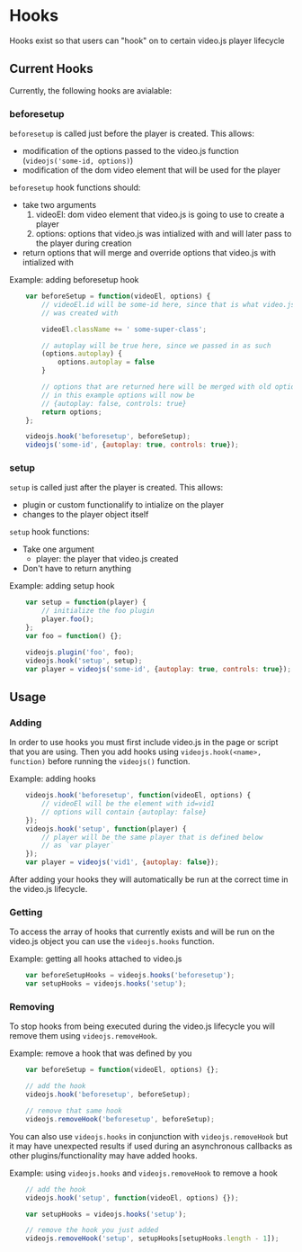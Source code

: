 # Hooks
Hooks exist so that users can "hook" on to certain video.js player lifecycle


## Current Hooks
Currently, the following hooks are avialable:

### beforesetup
`beforesetup` is called just before the player is created. This allows:
* modification of the options passed to the video.js function (`videojs('some-id, options)`)
* modification of the dom video element that will be used for the player

`beforesetup` hook functions should:
* take two arguments
    1. videoEl: dom video element that video.js is going to use to create a player
    2. options: options that video.js was intialized with and will later pass to the player during creation
* return options that will merge and override options that video.js with intialized with

Example: adding beforesetup hook
```js
    var beforeSetup = function(videoEl, options) {
        // videoEl.id will be some-id here, since that is what video.js
        // was created with

        videoEl.className += ' some-super-class';

        // autoplay will be true here, since we passed in as such
        (options.autoplay) {
            options.autoplay = false
        }

        // options that are returned here will be merged with old options
        // in this example options will now be
        // {autoplay: false, controls: true}
        return options;
    };

    videojs.hook('beforesetup', beforeSetup);
    videojs('some-id', {autoplay: true, controls: true});
```

### setup
`setup` is called just after the player is created. This allows:
* plugin or custom functionalify to intialize on the player
* changes to the player object itself

`setup` hook functions:
* Take one argument
    * player: the player that video.js created
* Don't have to return anything

Example: adding setup hook
```js
    var setup = function(player) {
        // initialize the foo plugin
        player.foo();
    };
    var foo = function() {};

    videojs.plugin('foo', foo);
    videojs.hook('setup', setup);
    var player = videojs('some-id', {autoplay: true, controls: true});
```

## Usage

### Adding
In order to use hooks you must first include video.js in the page or script that you are using. Then you add hooks using `videojs.hook(<name>, function)` before running the `videojs()` function.

Example: adding hooks
```js
    videojs.hook('beforesetup', function(videoEl, options) {
        // videoEl will be the element with id=vid1
        // options will contain {autoplay: false}
    });
    videojs.hook('setup', function(player) {
        // player will be the same player that is defined below
        // as `var player`
    });
    var player = videojs('vid1', {autoplay: false});
```

After adding your hooks they will automatically be run at the correct time in the video.js lifecycle.

### Getting
To access the array of hooks that currently exists and will be run on the video.js object you can use the `videojs.hooks` function.

Example: getting all hooks attached to video.js
```js
    var beforeSetupHooks = videojs.hooks('beforesetup');
    var setupHooks = videojs.hooks('setup');
```

### Removing
To stop hooks from being executed during the video.js lifecycle you will remove them using `videojs.removeHook`.

Example: remove a hook that was defined by you
```js
    var beforeSetup = function(videoEl, options) {};

    // add the hook
    videojs.hook('beforesetup', beforeSetup);

    // remove that same hook
    videojs.removeHook('beforesetup', beforeSetup);
```

You can also use `videojs.hooks` in conjunction with `videojs.removeHook` but it may have unexpected results if used during an asynchronous callbacks as other plugins/functionality may have added hooks.

Example: using `videojs.hooks` and `videojs.removeHook` to remove a hook
```js
    // add the hook
    videojs.hook('setup', function(videoEl, options) {});

    var setupHooks = videojs.hooks('setup');

    // remove the hook you just added
    videojs.removeHook('setup', setupHooks[setupHooks.length - 1]);
```

